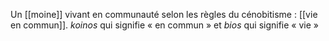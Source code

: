 Un [[moine]] vivant en communauté selon les règles du cénobitisme : [[vie en commun]].
_koinos_ qui signifie « en commun » et _bios_ qui signifie « vie »